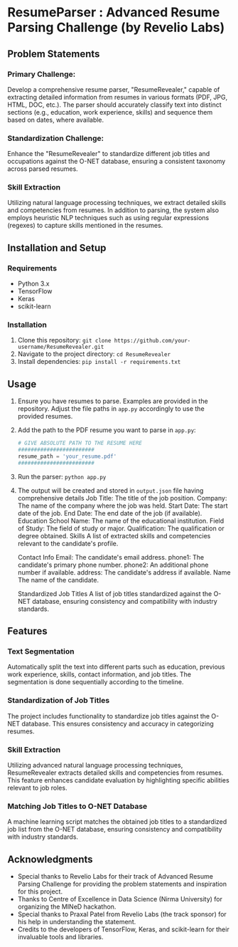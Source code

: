  # ResumeParser : Advanced Resume Parsing Challenge (by Revelio Labs)

## Problem Statements

### Primary Challenge:
Develop a comprehensive resume parser, "ResumeRevealer," capable of extracting detailed information from resumes in various formats (PDF, JPG, HTML, DOC, etc.). The parser should accurately classify text into distinct sections (e.g., education, work experience, skills) and sequence them based on dates, where available.

### Standardization Challenge:
Enhance the "ResumeRevealer" to standardize different job titles and occupations against the O-NET database, ensuring a consistent taxonomy across parsed resumes.

### Skill Extraction
Utilizing natural language processing techniques, we extract detailed skills and competencies from resumes. In addition to parsing, the system also employs heuristic NLP techniques such as using regular expressions (regexes) to capture skills mentioned in the resumes.


## Installation and Setup

### Requirements
- Python 3.x
- TensorFlow
- Keras
- scikit-learn

### Installation
1. Clone this repository: `git clone https://github.com/your-username/ResumeRevealer.git`
2. Navigate to the project directory: `cd ResumeRevealer`
3. Install dependencies: `pip install -r requirements.txt`


## Usage
1. Ensure you have resumes to parse. Examples are provided in the repository. Adjust the file paths in `app.py` accordingly to use the provided resumes.
2. Add the path to the PDF resume you want to parse in `app.py`:
   ```python
   # GIVE ABSOLUTE PATH TO THE RESUME HERE
   ########################
   resume_path = 'your_resume.pdf'
   ########################
   ```
3. Run the parser: `python app.py`
4. The output will be created and stored in `output.json` file having comprehensive details
    Job Title: The title of the job position.
    Company: The name of the company where the job was held.
    Start Date: The start date of the job.
    End Date: The end date of the job (if available).
    Education
    School Name: The name of the educational institution.
    Field of Study: The field of study or major.
    Qualification: The qualification or degree obtained.
    Skills
    A list of extracted skills and competencies relevant to the candidate's profile.

    Contact Info
    Email: The candidate's email address.
    phone1: The candidate's primary phone number.
    phone2: An additional phone number if available.
    address: The candidate's address if available.
    Name
    The name of the candidate.

    Standardized Job Titles
    A list of job titles standardized against the O-NET database, ensuring consistency and compatibility with industry standards.



## Features

### Text Segmentation
Automatically split the text into different parts such as education, previous work experience, skills, contact information, and job titles. The segmentation is done sequentially according to the timeline.

### Standardization of Job Titles
The project includes functionality to standardize job titles against the O-NET database. This ensures consistency and accuracy in categorizing resumes.

### Skill Extraction
Utilizing advanced natural language processing techniques, ResumeRevealer extracts detailed skills and competencies from resumes. This feature enhances candidate evaluation by highlighting specific abilities relevant to job roles.

### Matching Job Titles to O-NET Database
A machine learning script matches the obtained job titles to a standardized job list from the O-NET database, ensuring consistency and compatibility with industry standards.

## Acknowledgments
- Special thanks to Revelio Labs for their track of Advanced Resume Parsing Challenge for providing the problem statements and inspiration for this project.
- Thanks to Centre of Excellence in Data Science (Nirma University) for organizing the MINeD hackathon.
- Special thanks to Praxal Patel from Revelio Labs (the track sponsor) for his help in understanding the statement.
- Credits to the developers of TensorFlow, Keras, and scikit-learn for their invaluable tools and libraries.

